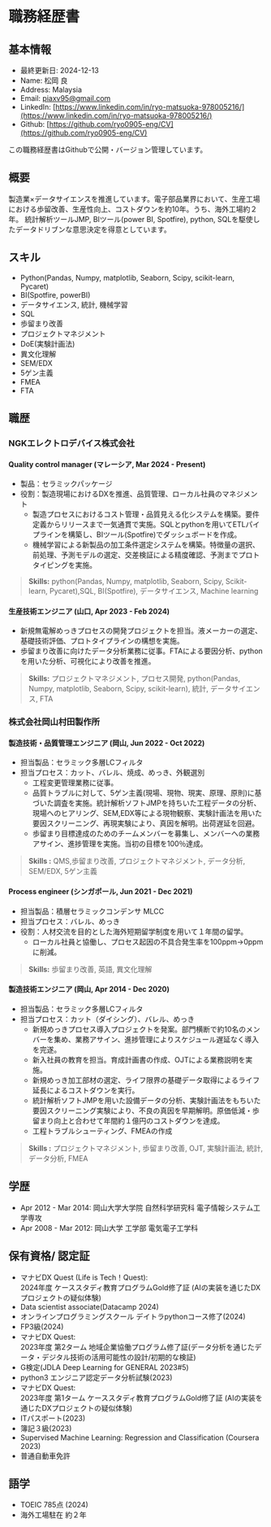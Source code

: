 # 職務経歴書

## 基本情報

- 最終更新日: 2024-12-13
- Name: 松岡 良
- Address: Malaysia
- Email: piaxv95@gmail.com
- LinkedIn: [https://www.linkedin.com/in/ryo-matsuoka-978005216/](https://www.linkedin.com/in/ryo-matsuoka-978005216/)
- Github: [https://github.com/ryo0905-eng/CV](https://github.com/ryo0905-eng/CV)

この職務経歴書はGithubで公開・バージョン管理しています。

## 概要


製造業×データサイエンスを推進しています。電子部品業界において、生産工場における歩留改善、生産性向上、コストダウンを約10年。うち、海外工場約２年。
統計解析ツールJMP, BIツール(power BI, Spotfire), python, SQLを駆使したデータドリブンな意思決定を得意としています。

## スキル


- Python(Pandas, Numpy, matplotlib, Seaborn, Scipy, scikit-learn, Pycaret)
- BI(Spotfire, powerBI)
- データサイエンス, 統計, 機械学習
- SQL
- 歩留まり改善
- プロジェクトマネジメント
- DoE(実験計画法)
- 異文化理解
- SEM/EDX
- 5ゲン主義
- FMEA
- FTA

<div style="page-break-before:always"></div>

## 職歴

### NGKエレクトロデバイス株式会社

#### Quality control manager (マレーシア, Mar 2024 - Present)

- 製品：セラミックパッケージ
- 役割：製造現場におけるDXを推進、品質管理、ローカル社員のマネジメント
  - 製造プロセスにおけるコスト管理・品質見える化システムを構築。要件定義からリリースまで一気通貫で実施。SQLとpythonを用いてETLパイプラインを構築し、BIツール(Spotfire)でダッシュボードを作成。
  - 機械学習による新製品の加工条件選定システムを構築。特徴量の選択、前処理、予測モデルの選定、交差検証による精度確認、予測までプロトタイピングを実施。

> **Skills:** python(Pandas, Numpy, matplotlib, Seaborn, Scipy, Scikit-learn, Pycaret),SQL, BI(Spotfire), データサイエンス, Machine learning

#### 生産技術エンジニア (山口, Apr 2023 - Feb 2024)

- 新規無電解めっきプロセスの開発プロジェクトを担当。液メーカーの選定、基礎技術評価、プロトタイプラインの構想を実施。
- 歩留まり改善に向けたデータ分析業務に従事。FTAによる要因分析、pythonを用いた分析、可視化により改善を推進。

> **Skills:** プロジェクトマネジメント, プロセス開発, python(Pandas, Numpy, matplotlib, Seaborn, Scipy, scikit-learn), 統計, データサイエンス, FTA

<div style="page-break-before:always"></div>

### 株式会社岡山村田製作所

#### 製造技術・品質管理エンジニア (岡山, Jun 2022 - Oct 2022)

- 担当製品：セラミック多層LCフィルタ
- 担当プロセス：カット、バレル、焼成、めっき、外観選別
  - 工程変更管理業務に従事。
  - 品質トラブルに対して、5ゲン主義(現場、現物、現実、原理、原則)に基づいた調査を実施。統計解析ソフトJMPを持ちいた工程データの分析、現場へのヒアリング、SEM,EDX等による現物観察、実験計画法を用いた要因スクリーニング、再現実験により、真因を解明。出荷遅延を回避。
  - 歩留まり目標達成のためのチームメンバーを募集し、メンバーへの業務アサイン、進捗管理を実施。当初の目標を100％達成。

> **Skills :** QMS,歩留まり改善, プロジェクトマネジメント, データ分析, SEM/EDX, 5ゲン主義

#### Process engineer (シンガポール, Jun 2021 -  Dec 2021)

- 担当製品：積層セラミックコンデンサ MLCC
- 担当プロセス：バレル、めっき
- 役割：人材交流を目的とした海外短期留学制度を用いて１年間の留学。
  - ローカル社員と協働し、プロセス起因の不具合発生率を100ppm→0ppmに削減。

> **Skills:** 歩留まり改善, 英語, 異文化理解

#### 製造技術エンジニア (岡山, Apr 2014 -  Dec 2020)

- 担当製品：セラミック多層LCフィルタ
- 担当プロセス：カット（ダイシング）、バレル、めっき
  - 新規めっきプロセス導入プロジェクトを発案。部門横断で約10名のメンバーを集め、業務アサイン、進捗管理によりスケジュール遅延なく導入を完遂。
  - 新入社員の教育を担当。育成計画書の作成、OJTによる業務説明を実施。
  - 新規めっき加工部材の選定、ライフ限界の基礎データ取得によるライフ延長によるコストダウンを実行。
  - 統計解析ソフトJMPを用いた設備データの分析、実験計画法をもちいた要因スクリーニング実験により、不良の真因を早期解明。原価低減・歩留まり向上と合わせて年間約１億円のコストダウンを達成。
  - 工程トラブルシューティング、FMEAの作成

> **Skills :** プロジェクトマネジメント, 歩留まり改善, OJT, 実験計画法, 統計, データ分析, FMEA

<div style="page-break-before:always"></div>

## 学歴

- Apr 2012 - Mar 2014: 岡山大学大学院 自然科学研究科 電子情報システム工学専攻
- Apr 2008 - Mar 2012: 岡山大学 工学部 電気電子工学科

## 保有資格/ 認定証

- マナビDX Quest (Life is Tech！Quest):  
2024年度 ケーススタディ教育プログラムGold修了証 (AIの実装を通じたDXプロジェクトの疑似体験)
- Data scientist associate(Datacamp 2024)
- オンラインプログラミングスクール デイトラpythonコース修了(2024)
- FP3級(2024)
- マナビDX Quest:  
2023年度 第2ターム 地域企業協働プログラム修了証(データ分析を通じたデータ・デジタル技術の活用可能性の設計/初期的な検証)
- G検定(JDLA Deep Learning for GENERAL 2023#5)
- python3 エンジニア認定データ分析試験(2023)
- マナビDX Quest:  
2023年度 第1ターム ケーススタディ教育プログラムGold修了証 (AIの実装を通じたDXプロジェクトの疑似体験)
- ITパスポート(2023)
- 簿記３級(2023)
- Supervised Machine Learning: Regression and Classification (Coursera 2023)
- 普通自動車免許

## 語学

- TOEIC 785点 (2024)
- 海外工場駐在 約２年
